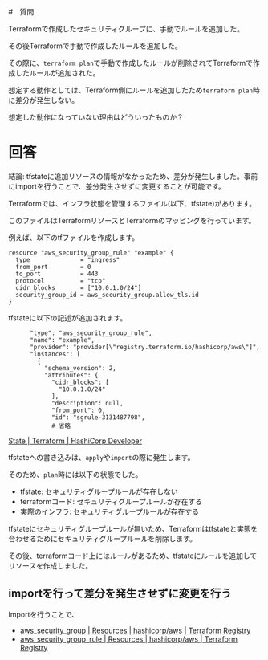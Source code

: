#　質問

Terraformで作成したセキュリティグループに、手動でルールを追加した。

その後Terraformで手動で作成したルールを追加した。

その際に、`terraform plan`で手動で作成したルールが削除されてTerraformで作成したルールが追加された。

想定する動作としては、Terraform側にルールを追加したため`terraform plan`時に差分が発生しない。

想定した動作になっていない理由はどういったものか？

# 回答

結論: tfstateに追加リソースの情報がなかったため、差分が発生しました。事前にimportを行うことで、差分発生させずに変更することが可能です。

Terraformでは、インフラ状態を管理するファイル(以下、tfstate)があります。

このファイルはTerraformリソースとTerraformのマッピングを行っています。

例えば、以下のtfファイルを作成します。

```
resource "aws_security_group_rule" "example" {
  type              = "ingress"
  from_port         = 0
  to_port           = 443
  protocol          = "tcp"
  cidr_blocks       = ["10.0.1.0/24"]
  security_group_id = aws_security_group.allow_tls.id
}
```

tfstateに以下の記述が追加されます。

```
      "type": "aws_security_group_rule",
      "name": "example",
      "provider": "provider[\"registry.terraform.io/hashicorp/aws\"]",
      "instances": [
        {
          "schema_version": 2,
          "attributes": {
            "cidr_blocks": [
              "10.0.1.0/24"
            ],
            "description": null,
            "from_port": 0,
            "id": "sgrule-3131487798",
            # 省略
```

[State \| Terraform \| HashiCorp Developer](https://developer.hashicorp.com/terraform/language/state/purpose)

tfstateへの書き込みは、`apply`や`import`の際に発生します。

そのため、`plan`時には以下の状態でした。

- tfstate: セキュリティグループルールが存在しない
- terraformコード: セキュリティグループルールが存在する
- 実際のインフラ: セキュリティグループルールが存在する

tfstateにセキュリティグループルールが無いため、Terraformはtfstateと実態を合わせるためにセキュリティグループルールを削除します。

その後、terraformコード上にはルールがあるため、tfstateにルールを追加してリソースを作成しました。

## importを行って差分を発生させずに変更を行う

Importを行うことで、

- [aws\_security\_group \| Resources \| hashicorp/aws \| Terraform Registry](https://registry.terraform.io/providers/hashicorp/aws/3.42.0/docs/resources/security_group)
- [aws\_security\_group\_rule \| Resources \| hashicorp/aws \| Terraform Registry](https://registry.terraform.io/providers/hashicorp/aws/3.42.0/docs/resources/security_group_rule)